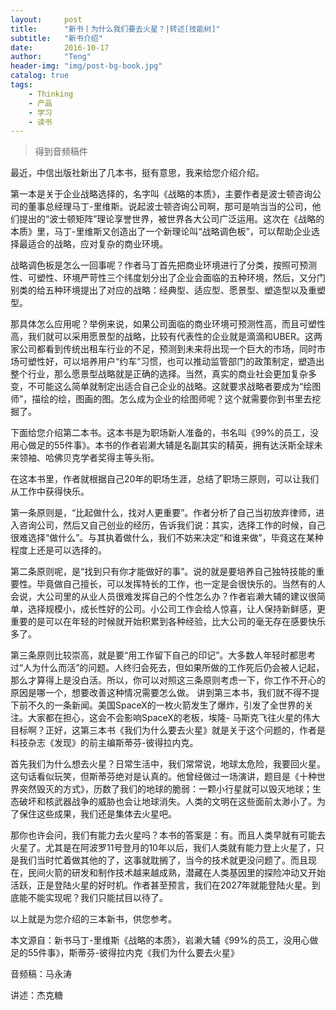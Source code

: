```yaml
---
layout:     post
title:      "新书丨为什么我们要去火星？|转述[技能树]"
subtitle:   "新书介绍"
date:       2016-10-17
author:     "Teng"
header-img: "img/post-bg-book.jpg"
catalog: true
tags:
    - Thinking
    - 产品
    - 学习
    - 读书
---
```


> 得到音频稿件

最近，中信出版社新出了几本书，挺有意思，我来给您介绍介绍。

第一本是关于企业战略选择的，名字叫《战略的本质》，主要作者是波士顿咨询公司的董事总经理马丁-里维斯。说起波士顿咨询公司啊，那可是响当当的公司，他们提出的“波士顿矩阵”理论享誉世界，被世界各大公司广泛运用。这次在《战略的本质》里，马丁-里维斯又创造出了一个新理论叫“战略调色板”，可以帮助企业选择最适合的战略，应对复杂的商业环境。

战略调色板是怎么一回事呢？作者马丁首先把商业环境进行了分类，按照可预测性、可塑性、环境严苛性三个纬度划分出了企业会面临的五种环境，然后，又分门别类的给五种环境提出了对应的战略：经典型、适应型、愿景型、塑造型以及重塑型。

那具体怎么应用呢？举例来说，如果公司面临的商业环境可预测性高，而且可塑性高，我们就可以采用愿景型的战略，比较有代表性的企业就是滴滴和UBER。这两家公司都看到传统出租车行业的不足，预测到未来将出现一个巨大的市场，同时市场可塑性好，可以培养用户“约车”习惯，也可以推动监管部门的政策制定，塑造出整个行业，那么愿景型战略就是正确的选择。当然，真实的商业社会更加复杂多变，不可能这么简单就制定出适合自己企业的战略。这就要求战略者要成为“绘图师”，描绘的绘，图画的图。怎么成为企业的绘图师呢？这个就需要你到书里去挖掘了。

下面给您介绍第二本书。这本书是为职场新人准备的，书名叫《99%的员工，没用心做足的55件事》。本书的作者岩濑大辅是名副其实的精英，拥有达沃斯全球未来领袖、哈佛贝克学者奖得主等头衔。

在这本书里，作者就根据自己20年的职场生涯，总结了职场三原则，可以让我们从工作中获得快乐。

第一条原则是，“比起做什么，找对人更重要”。作者分析了自己当初放弃律师，进入咨询公司，然后又自己创业的经历，告诉我们说：其实，选择工作的时候，自己很难选择“做什么”。与其执着做什么，我们不妨来决定“和谁来做”，毕竟这在某种程度上还是可以选择的。

第二条原则呢，是“找到只有你才能做好的事”。说的就是要培养自己独特技能的重要性。毕竟做自己擅长，可以发挥特长的工作，也一定是会很快乐的。当然有的人会说，大公司里的从业人员很难发挥自己的个性怎么办？作者岩濑大辅的建议很简单，选择规模小，成长性好的公司。小公司工作会给人惊喜，让人保持新鲜感，更重要的是可以在年轻的时候就开始积累到各种经验，比大公司的毫无存在感要快乐多了。 

第三条原则比较崇高，就是要“用工作留下自己的印记”。大多数人年轻时都思考过“人为什么而活”的问题。人终归会死去，但如果所做的工作死后仍会被人记起，那么才算得上是没白活。所以，你可以对照这三条原则考虑一下，你工作不开心的原因是哪一个，想要改善这种情况需要怎么做。
讲到第三本书，我们就不得不提下前不久的一条新闻。美国SpaceX的一枚火箭发生了爆炸，引发了全世界的关注。大家都在担心，这会不会影响SpaceX的老板，埃隆- 马斯克飞往火星的伟大目标啊？正好，这第三本书《我们为什么要去火星》就是关于这个问题的，作者是科技杂志《发现》的前主编斯蒂芬-彼得拉内克。

首先我们为什么想去火星？日常生活中，我们常常说，地球太危险，我要回火星。这句话看似玩笑，但斯蒂芬绝对是认真的。他曾经做过一场演讲，题目是《十种世界突然毁灭的方式》，历数了我们的地球的脆弱：一颗小行星就可以毁灭地球；生态破坏和核武器战争的威胁也会让地球消失。人类的文明在这些面前太渺小了。为了保住这些成果，我们还是集体去火星吧。

那你也许会问，我们有能力去火星吗？本书的答案是：有。而且人类早就有可能去火星了。尤其是在阿波罗11号登月的10年以后，我们人类就有能力登上火星了，只是我们当时忙着做其他的了，这事就耽搁了，当今的技术就更没问题了。而且现在，民间火箭的研发和制作技术越来越成熟，潜藏在人类基因里的探险冲动又开始活跃，正是登陆火星的好时机。作者甚至预言，我们在2027年就能登陆火星。到底能不能实现呢？我们只能拭目以待了。

以上就是为您介绍的三本新书，供您参考。

本文源自：新书马丁-里维斯《战略的本质》，岩濑大辅《99%的员工，没用心做足的55件事》，斯蒂芬-彼得拉内克《我们为什么要去火星》

音频稿：马永涛

讲述：杰克糖
